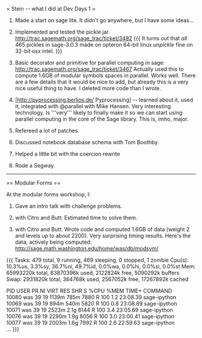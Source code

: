 = Stein -- what I did at Dev Days 1 =

1. Made a start on sage lite.  It didn't go anywhere, but I have some ideas...

2. Implemented and tested the pickle jar.  http://trac.sagemath.org/sage_trac/ticket/3482
{{{
It turns out that *all* 465 pickles in sage-3.0.3 made on opteron 64-bit linux *unpickle* fine on 32-bit osx intel.
}}}


3. Basic decorator and primitive for parallel computing in sage:  http://trac.sagemath.org/sage_trac/ticket/3467
Actually used this to compute 1.6GB of modular symbols spaces in parallel. Works well.  There are a few details that
it would be nice to add, but already this is a very nice useful thing to have.  I deleted more code than I wrote.

4. [http://pyprocessing.berlios.de/ Pyprocessing] -- learned about it, used it, integrated with @parallel with Mike Hansen.  Very interesting technology.  Is '''very''' likely to finally make it so we can start using parallel computing in the core of the Sage library.  This is, imho, major.  

5. Refereed a lot of patches.

6. Discussed notebook database schema with Tom Boothby.

7. Helped a little bit with the coercion rewrite

8. Rode a Segway.

---

== Modular Forms ==

At the modular forms workshop, I:

1. Gave an intro talk with challenge problems.

2. with Citro and Butt: Estimated time to solve them.

3. with Citro and Butt: Wrote code and computed 1.6GB of data (weight 2 and levels up to about 2200).   Very surprising timing results.   Here's the data, actively being computed:
   http://sage.math.washington.edu/home/was/db/modsym/

{{{
Tasks: 479 total,   9 running, 469 sleeping,   0 stopped,   1 zombie
Cpu(s): 10.3%us,  3.3%sy, 36.7%ni, 49.7%id,  0.0%wa,  0.0%hi,  0.0%si,  0.0%st
Mem:  65993220k total, 63870396k used,  2122824k free,  5090292k buffers
Swap:  2931820k total,   364768k used,  2567052k free, 17267892k cached

  PID USER      PR  NI  VIRT  RES  SHR S %CPU %MEM    TIME+  COMMAND                    
10080 was       39  19 1139m 785m 7880 R  100  1.2  23:08.39 sage-ipython                
10069 was       39  19  894m 540m 5820 R  100  0.8  23:08.89 sage-ipython                
10071 was       39  19 2523m 2.1g 8144 R  100  3.4  23:05.69 sage-ipython                
10076 was       39  19 2290m 1.9g 8056 R  100  3.0  23:00.41 sage-ipython                
10077 was       39  19 2003m 1.6g 7992 R  100  2.6  22:59.63 sage-ipython                
...
}}}
